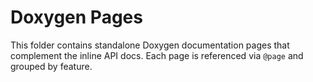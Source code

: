 # Doxygen Pages
This folder contains standalone Doxygen documentation pages that complement the inline API docs.
Each page is referenced via `@page` and grouped by feature.